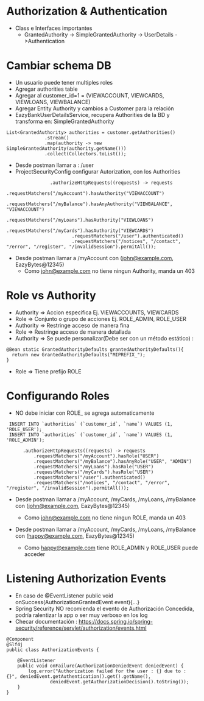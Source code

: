 # Authorization & Authentication
- Class e Interfaces importantes
  - GrantedAuthority -> SimpleGrantedAuthority -> UserDetails ->Authentication

# Cambiar schema DB
- Un usuario puede tener multiples roles
- Agregar authorities table 
- Agregar al customer_id=1 = (VIEWACCOUNT, VIEWCARDS, VIEWLOANS, VIEWBALANCE)
- Agregar Entity Authority y cambios a Customer para la relación
- EazyBankUserDetailsService, recupera Authorities de la BD y transforma en: SimpleGrantedAuthority
```
List<GrantedAuthority> authorities = customer.getAuthorities()
              .stream()
              .map(authority -> new SimpleGrantedAuthority(authority.getName()))
              .collect(Collectors.toList());
```
- Desde postman llamar a : /user
- ProjectSecurityConfig configurar Autorization, con los Authorities
```
                .authorizeHttpRequests((requests) -> requests
                        .requestMatchers("/myAccount").hasAuthority("VIEWACCOUNT")
                        .requestMatchers("/myBalance").hasAnyAuthority("VIEWBALANCE", "VIEWACCOUNT")
                        .requestMatchers("/myLoans").hasAuthority("VIEWLOANS")
                        .requestMatchers("/myCards").hasAuthority("VIEWCARDS")
                        .requestMatchers("/user").authenticated()
                        .requestMatchers("/notices", "/contact", "/error", "/register", "/invalidSession").permitAll());

```
- Desde postman llamar a /myAccount con (john@example.com, EazyBytes@12345)
  - Como john@example.com no tiene ningun Authority, manda un 403


# Role vs Authority
- Authority =>  Accion especifica              Ej. VIEWACCOUNTS, VIEWCARDS
- Role      =>  Conjunto o grupo de acciones   Ej. ROLE_ADMIN, ROLE_USER
- Authority =>  Restringe acceso de manera fina              
- Role      =>  Restringe acceso de manera detallada
- Authority =>  Se puede personalizar(Debe ser con un método estático) : 
```
@Bean static GrantedAuthorityDefaults grantedAuthorityDefaults(){
  return new GrantedAuthorityDefaults("MIPREFIX_");
}
```
- Role      =>  Tiene prefijo ROLE

# Configurando Roles
- NO debe iniciar con ROLE_ se agrega automaticamente
```
 INSERT INTO `authorities` (`customer_id`, `name`) VALUES (1, 'ROLE_USER');
 INSERT INTO `authorities` (`customer_id`, `name`) VALUES (1, 'ROLE_ADMIN');
```
```
      .authorizeHttpRequests((requests) -> requests
          .requestMatchers("/myAccount").hasRole("USER")
          .requestMatchers("/myBalance").hasAnyRole("USER", "ADMIN")
          .requestMatchers("/myLoans").hasRole("USER")
          .requestMatchers("/myCards").hasRole("USER")
          .requestMatchers("/user").authenticated()
          .requestMatchers("/notices", "/contact", "/error", "/register", "/invalidSession").permitAll());
```
- Desde postman llamar a /myAccount, /myCards, /myLoans, /myBalance con (john@example.com, EazyBytes@12345)
  - Como john@example.com no tiene ningun ROLE, manda un 403

- Desde postman llamar a /myAccount, /myCards, /myLoans, /myBalance con (happy@example.com, EazyBytes@12345)
  - Como happy@example.com tiene ROLE_ADMIN y ROLE_USER puede acceder

# Listening Authorization Events
- En caso de @EventListener public void onSuccess(AuthorizationGrantedEvent event){...}
- Spring Security NO recomienda el evento de Authorización Concedida, podría ralentizar la app o ser muy verboso en los log
- Checar documentación : https://docs.spring.io/spring-security/reference/servlet/authorization/events.html
```
@Component
@Slf4j
public class AuthorizationEvents {

    @EventListener
    public void onFailure(AuthorizationDeniedEvent deniedEvent) {
        log.error("Authorization failed for the user : {} due to : {}", deniedEvent.getAuthentication().get().getName(),
                deniedEvent.getAuthorizationDecision().toString());
    }
}
```
